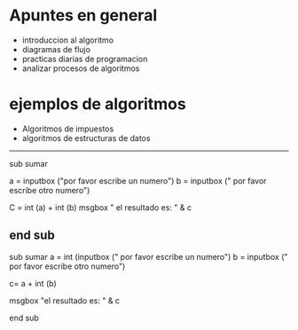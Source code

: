 # Apuntes en general
   + introduccion al algoritmo
   + diagramas de flujo
   + practicas diarias de programacion
   + analizar procesos de algoritmos



# ejemplos de algoritmos
 + Algoritmos de impuestos
 + algoritmos de estructuras de datos
 
 -----------------------------------------------
 
 sub sumar
 
   a = inputbox ("por favor escribe un numero")
   b = inputbox (" por favor escribe otro numero")
   
   C = int (a) + int (b)
     msgbox " el resultado es: " & c
     
 end sub   
 -------------------------------------------------
 
 sub sumar 
 a = int (inputbox (" por favor escribe un numero")
 b = inputbox (" por favor escribe otro numero")
 
   c= a + int (b)
  
  msgbox "el resultado es: " & c
  
  end sub
   
   
 
